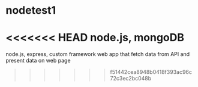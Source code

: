 nodetest1
=========

<<<<<<< HEAD
node.js, mongoDB
=======
node.js, express, custom framework web app that fetch data from API and present data on web page
>>>>>>> f51442cea8948b0418f393ac96c72c3ec2bc048b
